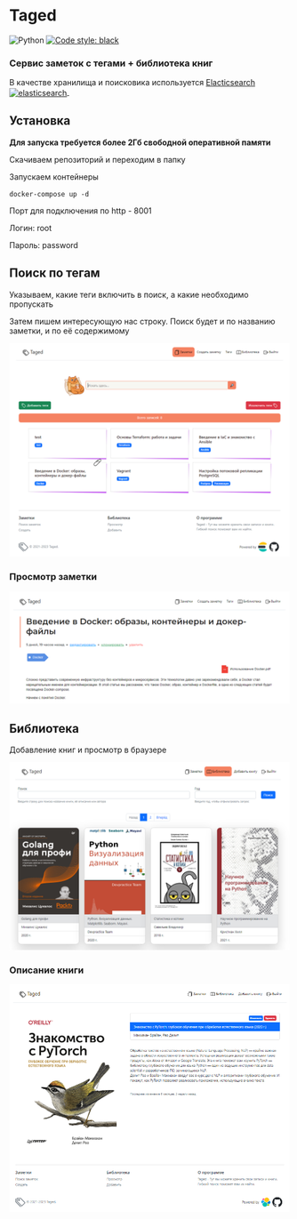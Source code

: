# Taged

![Python](https://img.shields.io/badge/python-3.8+-blue.svg)
[![Code style: black](https://img.shields.io/badge/code_style-black-black.svg)](https://github.com/psf/black)


### Сервис заметок с тегами + библиотека книг

<div>
В качестве хранилища и поисковика используется

<a href="https://www.elastic.co/elasticsearch/" target="_blank" rel="noreferrer">
<span>Elacticsearch</span>
<img style="vertical-align: middle" src="https://static-www.elastic.co/v3/assets/bltefdd0b53724fa2ce/blt36f2da8d650732a0/5d0823c3d8ff351753cbc99f/logo-elasticsearch-32-color.svg"
    alt="elasticsearch" width="40" height="40"/>
</a>&nbsp
</div>



## Установка

**Для запуска требуется более 2Гб свободной оперативной памяти**

Скачиваем репозиторий и переходим в папку

Запускаем контейнеры

    docker-compose up -d

Порт для подключения по http - 8001

Логин: root

Пароль: password

## Поиск по тегам

Указываем, какие теги включить в поиск, а какие необходимо пропускать

Затем пишем интересующую нас строку. Поиск будет и по названию заметки,
и по её содержимому

![](static/images/img_3.png)


### Просмотр заметки
![](static/images/img_2.png)


## Библиотека

Добавление книг и просмотр в браузере

![](static/images/img_1.png)

### Описание книги
![](static/images/img_5.png)
